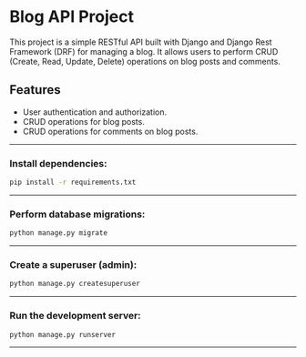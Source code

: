 # Blog API Project
This project is a simple RESTful API built with Django and Django Rest Framework (DRF) for managing a blog. It allows users to perform CRUD (Create, Read, Update, Delete) operations on blog posts and comments.

## Features
- User authentication and authorization.
- CRUD operations for blog posts.
- CRUD operations for comments on blog posts.
---

### Install dependencies:
```bash
pip install -r requirements.txt
```
---

### Perform database migrations:
```bash
python manage.py migrate
```
---

### Create a superuser (admin):
```bash
python manage.py createsuperuser
```
---

### Run the development server:
```bash
python manage.py runserver
```
---

